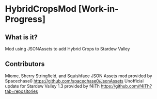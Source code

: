 # HybridCropsMod [Work-in-Progress]
## What is it?
Mod using JSONAssets to add Hybrid Crops to Stardew Valley
## Contributors
Miome, Sherry Stringfield, and Squishface
JSON Assets mod provided by Spacechase0 https://github.com/spacechase0/JsonAssets
Unofficial update for Stardew Valley 1.3 provided by f4iTh https://github.com/f4iTh?tab=repositories
